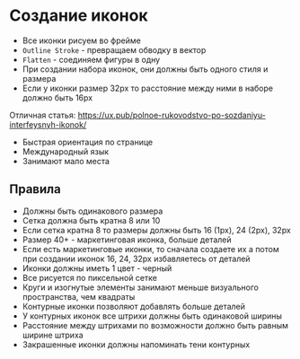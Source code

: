 # Создание иконок
* Все иконки рисуем во фрейме
* `Outline Stroke` - превращаем обводку в вектор
* `Flatten` - соединяем фигуры в одну
* При создании набора иконок, они должны быть одного стиля и размера
* Если у иконки размер 32px то расстояние между ними в наборе должно быть 16px

Отличная статья: https://ux.pub/polnoe-rukovodstvo-po-sozdaniyu-interfeysnyh-ikonok/

* Быстрая ориентация по странице
* Международный язык
* Занимают мало места

## Правила
* Должны быть одинакового размера
* Сетка должна быть кратна 8 или 10
* Если сетка кратна 8 то размеры должны быть 16 (1px), 24 (2px), 32px
* Размер 40+ - маркетинговая иконка, больше деталей
* Если есть маркетинговые иконки, то сначала создаете их а потом при создании иконок 16, 24, 32px избавляетесь от деталей
* Иконки должны иметь 1 цвет - черный
* Все рисуется по пиксельной сетке
* Круги и изогнутые элементы занимают меньше визуального пространства, чем квадраты
* Контурные иконки позволяют добавлять больше деталей
* У контурных иконок все штрихи должны быть одинаковой ширины
* Расстояние между штрихами по возможности должно быть равным ширине штриха
* Закрашенные иконки должны напоминать тени контурных

